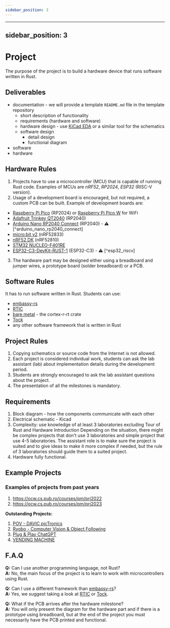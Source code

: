 ```yaml
---
sidebar_position: 3
---
```


---
sidebar_position: 3
---

# Project

The purpose of the project is to build a hardware device that runs software written in Rust.

## Deliverables
- documentation - we will provide a template `README.md` file in the template repository
  - short description of functionality
  - requirements (hardware and software)
  - hardware design - use [KiCad EDA](https://www.kicad.org/) or a similar tool for the schematics
  - software design
    - detail design
    - functional diagram
- software
- hardware

## Hardware Rules

1. Projects have to use a microcontroller (MCU) that is capable of running Rust code. Examples of MCUs are *nRF52*, *RP2024*, *ESP32* (RISC-V version). 
2. Usage of a development board is encouraged, but not required, a custom PCB can be built. Example of development boards are:
  - [Raspberry Pi Pico](https://www.raspberrypi.com/documentation/microcontrollers/raspberry-pi-pico.html) (RP2024) or [Raspberry Pi Pico W](https://www.raspberrypi.com/documentation/microcontrollers/raspberry-pi-pico.html) for WiFi
  - [Adafruit Trinkey QT2040](https://www.adafruit.com/product/5056) (RP2040)
  - [Arduino Nano RP2040 Connect](https://store.arduino.cc/products/arduino-nano-rp2040-connect) (RP2040) - ⚠️ [^arduino_nano_rp2040_connect]
  - [micro:bit v2](https://microbit.org/) (nRF52833)
  - [nRF52 DK](https://www.nordicsemi.com/Products/Development-hardware/nrf52-dk) (nRF52810)
  - [STM32 NUCLEO-F401RE](https://ro.mouser.com/ProductDetail/STMicroelectronics/NUCLEO-F401RE?qs=sGAEpiMZZMuqBwn8WqcFUv%2FX0DKhApUpi46qP7WpjrffIid8Wo1rTg%3D%3D)
  - [ESP32-C3-DevKit-RUST-1](https://www.espressif.com/en/dev-board/esp32-c3-devkit-rust-1-en) (ESP32-C3) - ⚠️ [^esp32_riscv]
3. The hardware part may be designed either using a breadboard and jumper wires, a prototype board (solder breadboard) or a PCB.

## Software Rules
It has to run software written in Rust. Students can use:
- [embassy-rs](https://embassy.dev/)
- [RTIC](https://rtic.rs/2/book/en/)
- [bare metal](https://docs.rs/cortex-m-rt/latest/cortex_m_rt) - the cortex-r-rt crate
- [Tock](https://www.tockos.org)
- any other software framework that is written in Rust


## Project Rules

1. Copying schematics or source code from the Internet is not allowed.
2. Each project is considered individual work, students can ask the lab assistant (lab) about implementation details during the development period.
3. Students are strongly encouraged to ask the lab assistant questions about the project.
4. The presentation of all the milestones is mandatory.

## Requirements
1. Block diagram - how the components communicate with each other
2. Electrical schematic - Kicad
3. Complexity: use knowledge of at least 3 laboratories excluding Tour of Rust and Hardware Introduction Depending on the situation, there might be complex projects that don't use 3 laboratories and simple project that use 4-5 laboratories. The assistant role is to make sure the project is suited and to give ideas to make it more complex if needed, but the rule of 3 laboratories should guide them to a suited project.
4. Hardware fully functional.

## Example Projects

### Examples of projects from past years
1. https://ocw.cs.pub.ro/courses/pm/prj2022
2. https://ocw.cs.pub.ro/courses/pm/prj2023

**Outstanding Projects:**
1. [POV - DAVIC picTronics](https://ocw.cs.pub.ro/courses/pm/prj2023/gpatru/376)
2. [Ryobo - Computer Vision & Object Following](https://ocw.cs.pub.ro/courses/pm/prj2023/gpatru/483)
3. [Plug & Play ChatGPT](https://ocw.cs.pub.ro/courses/pm/prj2023/ncaroi/plug)
4. [VENDING MACHINE](https://ocw.cs.pub.ro/courses/pm/prj2023/drtranca/vending.machine)

## F.A.Q
**Q:** Can I use another programming language, not Rust?\
**A:** No, the main focus of the project is to learn to work with microcontrollers using Rust.

**Q:** Can I use a different framework than [embassy-rs](https://github.com/embassy-rs/embassy)?\
**A:** Yes, we suggest taking a look at [RTIC](https://rtic.rs/2/book/en/) or [Tock](https://github.com/tock/tock).

**Q:** What if the PCB arrives after the hardware milestone?\
**A:** You will only present the diagram for the hardware part and if there is a prototype using breadboard, but at the end of the project you must necessarily have the PCB printed and functional.
